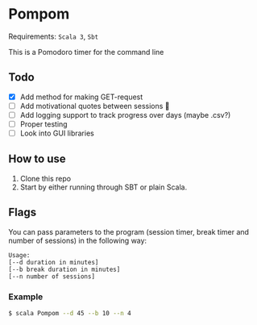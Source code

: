 # Pompom

Requirements: `Scala 3`, `Sbt`

This is a Pomodoro timer for the command line

## Todo

- [x] Add method for making GET-request
- [ ] Add motivational quotes between sessions 💪 
- [ ] Add logging support to track progress over days (maybe .csv?) 
- [ ] Proper testing
- [ ] Look into GUI libraries

## How to use

1. Clone this repo
2. Start by either running through SBT or plain Scala.

## Flags

You can pass parameters to the program (session timer, break timer and number of sessions) in the following way:

```
Usage:
[--d duration in minutes]
[--b break duration in minutes]
[--n number of sessions]
```

### Example

```sh
$ scala Pompom --d 45 --b 10 --n 4
```